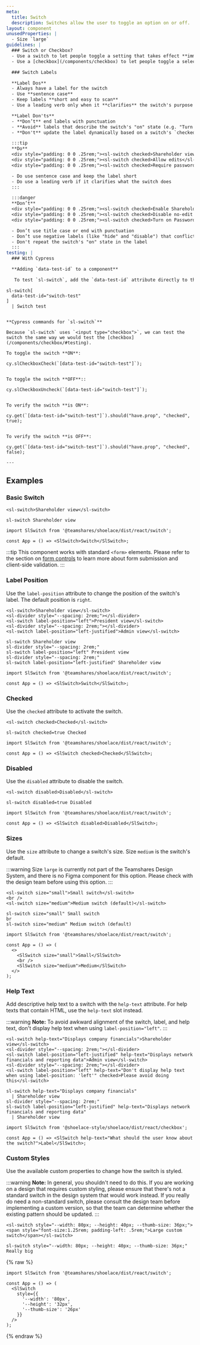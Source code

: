 ```yaml
---
meta:
  title: Switch
  description: Switches allow the user to toggle an option on or off.
layout: component
unusedProperties: |
  - Size `large`
guidelines: |
  ### Switch or Checkbox?
  - Use a switch to let people toggle a setting that takes effect **immediately**, like a light switch
  - Use a [checkbox](/components/checkbox) to let people toggle a selection that must be **saved before taking effect**

  ### Switch Labels

  **Label Dos**
  - Always have a label for the switch
  - Use **sentence case**
  - Keep labels **short and easy to scan**
  - Use a leading verb only when it **clarifies** the switch's purpose

  **Label Don'ts**
  - **Don’t** end labels with punctuation
  - **Avoid** labels that describe the switch's "on" state (e.g. "Turn on" or "Enable")
  - **Don't** update the label dynamically based on a switch's `checked` state

  :::tip
  **Do**
  <div style="padding: 0 0 .25rem;"><sl-switch checked>Shareholder view</sl-switch></div>
  <div style="padding: 0 0 .25rem;"><sl-switch checked>Allow edits</sl-switch></div>
  <div style="padding: 0 0 .25rem;"><sl-switch checked>Require password</sl-switch></div>

  - Do use sentence case and keep the label short
  - Do use a leading verb if it clarifies what the switch does
  :::

  :::danger 
  **Don’t**
  <div style="padding: 0 0 .25rem;"><sl-switch checked>Enable Shareholder View.</sl-switch></div>
  <div style="padding: 0 0 .25rem;"><sl-switch checked>Disable no-edit mode</sl-switch></div>
  <div style="padding: 0 0 .25rem;"><sl-switch checked>Turn on Password Requirement</sl-switch></div>

  - Don’t use title case or end with punctuation
  - Don’t use negative labels (like "hide" and "disable") that conflict with the “on” state of the switch
  - Don't repeat the switch's "on" state in the label
  :::
testing: |
  ### With Cypress

  **Adding `data-test-id` to a component**

   To test `sl-switch`, add the `data-test-id` attribute directly to the component:

  ```
    sl-switch[
      data-test-id="switch-test"
    ] 
      | Switch test
  ```

  **Cypress commands for `sl-switch`**

  Because `sl-switch` uses `<input type="checkbox">`, we can test the switch the same way we would test the [checkbox](/components/checkbox/#testing).

  To toggle the switch **ON**:
  ```
    cy.slCheckboxCheck(`[data-test-id="switch-test"]`);
  ```

  To toggle the switch **OFF**::
  ```
    cy.slCheckboxUncheck(`[data-test-id="switch-test"]`);
  ```

  To verify the switch **is ON**:
  ```
    cy.get(`[data-test-id="switch-test"]`).should("have.prop", "checked", true);
  ```

  To verify the switch **is OFF**:
  ```
    cy.get(`[data-test-id="switch-test"]`).should("have.prop", "checked", false);
  ```
---
```


## Examples

### Basic Switch

```html:preview
<sl-switch>Shareholder view</sl-switch>
```

```pug:slim
sl-switch Shareholder view
```

```jsx:react
import SlSwitch from '@teamshares/shoelace/dist/react/switch';

const App = () => <SlSwitch>Switch</SlSwitch>;
```

:::tip
This component works with standard `<form>` elements. Please refer to the section on [form controls](/getting-started/form-controls) to learn more about form submission and client-side validation.
:::

### Label Position

Use the `label-position` attribute to change the position of the switch's label. The default position is `right`.

```html:preview
<sl-switch>Shareholder view</sl-switch>
<sl-divider style="--spacing: 2rem;"></sl-divider>
<sl-switch label-position="left">President view</sl-switch>
<sl-divider style="--spacing: 2rem;"></sl-divider>
<sl-switch label-position="left-justified">Admin view</sl-switch>
```

```pug:slim
sl-switch Shareholder view
sl-divider style="--spacing: 2rem;"
sl-switch label-position="left" President view
sl-divider style="--spacing: 2rem;"
sl-switch label-position="left-justified" Shareholder view
```

```jsx:react
import SlSwitch from '@teamshares/shoelace/dist/react/switch';

const App = () => <SlSwitch>Switch</SlSwitch>;
```

### Checked

Use the `checked` attribute to activate the switch.

```html:preview
<sl-switch checked>Checked</sl-switch>
```

```pug:slim
sl-switch checked=true Checked
```

```jsx:react
import SlSwitch from '@teamshares/shoelace/dist/react/switch';

const App = () => <SlSwitch checked>Checked</SlSwitch>;
```

### Disabled

Use the `disabled` attribute to disable the switch.

```html:preview
<sl-switch disabled>Disabled</sl-switch>
```

```pug:slim
sl-switch disabled=true Disabled
```

```jsx:react
import SlSwitch from '@teamshares/shoelace/dist/react/switch';

const App = () => <SlSwitch disabled>Disabled</SlSwitch>;
```

### Sizes

Use the `size` attribute to change a switch's size. Size `medium` is the switch's default.

:::warning
Size `large` is currently not part of the Teamshares Design System, and there is no Figma component for this option. Please check with the design team before using this option.
:::

```html:preview
<sl-switch size="small">Small switch</sl-switch>
<br />
<sl-switch size="medium">Medium switch (default)</sl-switch>
```

```pug:slim
sl-switch size="small" Small switch
br
sl-switch size="medium" Medium switch (default)
```

```jsx:react
import SlSwitch from '@teamshares/shoelace/dist/react/switch';

const App = () => (
  <>
    <SlSwitch size="small">Small</SlSwitch>
    <br />
    <SlSwitch size="medium">Medium</SlSwitch>
  </>
);
```

### Help Text

Add descriptive help text to a switch with the `help-text` attribute. For help texts that contain HTML, use the `help-text` slot instead.

:::warning
**Note:** To avoid awkward alignment of the switch, label, and help text, don't display help text when using `label-position="left"`.
:::

```html:preview
<sl-switch help-text="Displays company financials">Shareholder view</sl-switch>
<sl-divider style="--spacing: 2rem;"></sl-divider>
<sl-switch label-position="left-justified" help-text="Displays network financials and reporting data">Admin view</sl-switch>
<sl-divider style="--spacing: 2rem;"></sl-divider>
<sl-switch label-position="left" help-text="Don't display help text when using label-position: 'left'" checked>Please avoid doing this</sl-switch>
```

```pug:slim
sl-switch help-text="Displays company financials"
  | Shareholder view
sl-divider style="--spacing: 2rem;"
sl-switch label-position="left-justified" help-text="Displays network financials and reporting data"
  | Shareholder view
```

```jsx:react
import SlSwitch from '@shoelace-style/shoelace/dist/react/checkbox';

const App = () => <SlSwitch help-text="What should the user know about the switch?">Label</SlSwitch>;
```

### Custom Styles

Use the available custom properties to change how the switch is styled.

:::warning
**Note:** In general, you shouldn't need to do this. If you are working on a design that requires custom styling, please ensure that there's not a standard switch in the design system that would work instead. If you really do need a non-standard switch, please consult the design team before implementing a custom version, so that the team can determine whether the existing pattern should be updated.
:::

```html:preview
<sl-switch style="--width: 80px; --height: 40px; --thumb-size: 36px;"><span style="font-size:1.25rem; padding-left: .5rem;">Large custom switch</span></sl-switch>
```

```pug:slim
sl-switch style="--width: 80px; --height: 40px; --thumb-size: 36px;" Really big
```

{% raw %}

```jsx:react
import SlSwitch from '@teamshares/shoelace/dist/react/switch';

const App = () => (
  <SlSwitch
    style={{
      '--width': '80px',
      '--height': '32px',
      '--thumb-size': '26px'
    }}
  />
);
```

{% endraw %}
